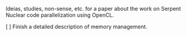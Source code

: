 Ideias, studies, non-sense, etc. for a paper
about the work on Serpent Nuclear code parallelization
using OpenCL.

[ ] Finish a detailed description of memory management.


